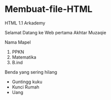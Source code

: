 # Membuat-file-HTML
HTML 1.1 Arkademy

<!DOCTYPE html>
<html>
<head>
  <title>Programmer</title>
</head>
<body>
  <p>Selamat Datang ke Web pertama Akhtar Muzaqie</p>

  Nama Mapel
  <ol>
    <li>PPKN</li>
    <li>Matematika</li>
    <li>B.ind</li>
  </ol>

  Benda yang sering hilang
  <ul>
    <li>Guntingg kuku</li>
    <li>Kunci Rumah</li>
    <li>Uang</li>
  </ul>

</body>
</html>
